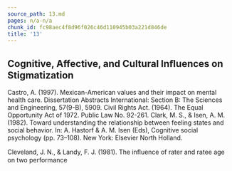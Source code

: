 ```yaml
---
source_path: 13.md
pages: n/a-n/a
chunk_id: fc98aec4f8d96f026c46d110945b03a221d846de
title: '13'
---
```

## Cognitive, Affective, and Cultural Inﬂuences on Stigmatization

Castro, A. (1997). Mexican-American values and their impact on mental health care. Dissertation Abstracts International: Section B: The Sciences and Engineering, 57(9-B), 5909. Civil Rights Act. (1964). The Equal Opportunity Act of 1972. Public Law No. 92-261. Clark, M. S., & Isen, A. M. (1982). Toward understanding the relationship between feeling states and social behavior. In: A. Hastorf & A. M. Isen (Eds), Cognitive social psychology (pp. 73–108). New York: Elsevier North Holland.

Cleveland, J. N., & Landy, F. J. (1981). The inﬂuence of rater and ratee age on two performance
